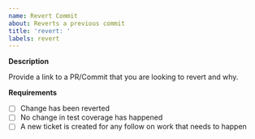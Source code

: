 ```yaml
---
name: Revert Commit
about: Reverts a previous commit
title: 'revert: '
labels: revert
---
```


**Description**

Provide a link to a PR/Commit that you are looking to revert and why.

**Requirements**

- [ ] Change has been reverted
- [ ] No change in test coverage has happened
- [ ] A new ticket is created for any follow on work that needs to happen
